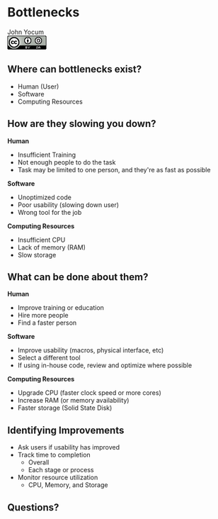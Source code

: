 # Bottlenecks
John Yocum  
![CC BY-SA 4.0](../images/cc_by-sa_4.png)  



## Where can bottlenecks exist?

- Human (User)
- Software
- Computing Resources

## How are they slowing you down?

**Human**

- Insufficient Training
- Not enough people to do the task
- Task may be limited to one person, and they're as fast as possible

**Software**

- Unoptimized code
- Poor usability (slowing down user)
- Wrong tool for the job

**Computing Resources**

- Insufficient CPU
- Lack of memory (RAM)
- Slow storage

## What can be done about them?

**Human**

- Improve training or education
- Hire more people
- Find a faster person

**Software**

- Improve usability (macros, physical interface, etc)
- Select a different tool
- If using in-house code, review and optimize where possible

**Computing Resources**

- Upgrade CPU (faster clock speed or more cores)
- Increase RAM (or memory availability)
- Faster storage (Solid State Disk)

## Identifying Improvements

- Ask users if usability has improved
- Track time to completion
    - Overall
    - Each stage or process
- Monitor resource utilization
    - CPU, Memory, and Storage


## Questions?
